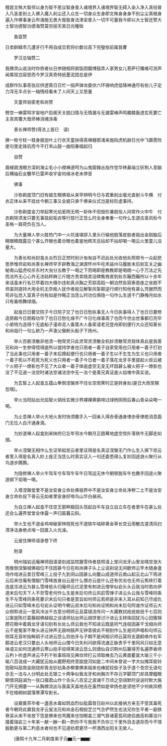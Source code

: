 <!-- { "loadSidebar": true } -->
稽首文殊大智师以身为智不思议智身普入诸境界入诸境界智无碍入染入净入真俗普入凡圣差别土入佛入魔入刹尘还入众生一切身众生身即文殊身身身不别尘尘真根身遍入作佛事身云布涌施无畏大哉智身法津梁普入一切不可量我今即以大士智还赞大士智功德智功德海赞莫穷丽天杲日光曈昽

　　鱼篮赞

日卖鲜鳞市几遭牙行不用自成交若将价数论高下完璧依前属我曹

　　罗汉总轴赞二

我佛灵山说法时你侬者伙日参随相将粥饭团圞博鼓弄人家男女儿菩萨行臻难可测声闻乘现岂容思而今罗汉真奇特纸墨泥团总是伊

成群作队事乖张应供逻斋日日忙一指声弹龙委伏六环锡响虎低降神通尽有些儿子定力浑无半点长一轴残经看未了人间天上又思量

　　天童师翁密老和尚赞

劈空一棒雷鸣宇宙地户启阍天关脱臼情与无情漏与无漏雷棒声鸣髑髅轰透玄死要亡主丧宾覆大哉师棒消魂涂毒

　　善长禅师赞(得法上首巳　请)

拂一枚兮杖一枝身披迦叶上行衣天童抉得真禅髓鄂渚来施陷虎机赫日光中飞霹雳险崖句里走珠玑而今不打禾山鼓一曲阳春唱起归

　　自赞

眉棱疏浅眼方深刹海尘毛小小襟禅道呵为山鬼窟棘丛指作觉华林鼻端立斫荆人垩脑后横抽石女簪早已雷声收宇宙何缘冰老未停音

　　佛事

　　沙弥剃度顶门旧有娘生眼佛祖从来罕辨明今日与君重剖出毫光直射斗牛横　付衣正体从来不挂丝今朝三事又全披只承千佛亲仪式岂是标形虚事持。

　　沙弥剃度金刀举起寒光焰爱网无明一斩休不但毁形兼脱俗人间常作火中牛　付衣剃除须发只要无事挂起垢衣等行慈行正恁么时全身奉重一句作么生道古圣风标今圣格一肩荷负在当人。

　　为大量禅人举火胜热门中一火坑谁堪拶入里头行输他脱落皮肤者锻出金刚脑后睛眼睛既露见个甚么开眼也着合眼也着鉴地辉天总拈却不拈却喝一喝云火里童儿没量大。

　　为善长和尚封龛炎炎烈日正焚时别计匆匆自不迟此处光收他处照顿令一众起悲思恭惟师岩和尚善长禅师早岁辟教海之渊源怀州牛吃禾益州马腹胀末后剖玄关之幽秘南山猛虎咬杀东村大虫分五教于一喝之下而喝即是教教即是喝朗一心于万法之先而法外无心心外无法贴秤麻三斤随方贵卖贱卖没碑觜唇皮到处东簸西簸所以十余年来话虽未行名已早着四大倏尔违和真点胸之芳踪高蹈一朝泊然告寂泰首座之坐脱不师虽则提持大用全机无奈痴人犹作者般见解掣风掣颠逆行顺行知他有甚么凭据然而苟非弘觉入室真子何有如是作略正当恁么时功位俱隐一句作么生道千门静掩月如水只有垂杨舞绿烟。

　　起龛日日要交院子今日院子交了也日日愁执事无人今日执事得人了也日日要修造房殿今日房殿功毕了也日日愁化缘不广今日化缘事周了也而今世出世事都已完毕小弟特为造得个无底船子谨命泥人备篙木人备桨请老兄登舟即刻便行大众还知善长和尚临行一句么欸乃一声渔父傲断头船子下扬州。

　　举火百骸溃散非他溃一物常灵只此灵常灵溃散全机妙溃散常灵觌体真此是我善兄和尚一生参得悟得底所以提持学者也只用者一着子自家受用也只用者一着子打初了当此事也只用者一着子末后撩起便行也只用者一着子生以不生生为生义也只用者一着子死以不死死为死义也只用者一着子今日者一着子落在龙牙手里提起火炬云被个火把子一燎影也不见了大众者一着子体逾虚空无变无坏因甚么被火把子一燎影也没了不见道一法空时诸法空诸法空中无一法个是善兄真证底火焰堆中真实说。

　　为玄智上人起龛五蕴山拳倒涅槃岸不住长空雨霁时正是转身处(是日大雨至期忽晴)。

　　举火当阳拈出光焰智火销烁玄微沙界裸裸黄鹂啼过绿杨阴雨后春山青朵朵喝一喝。

　　为止息禅人举火大地火发时快须撒手入一回亲入得赤骨通身律赤骨律绝消息面门无位人白汗通身滴。

　　为妙道禅人起龛别来陕府已忘年邗水今朝月正圆蓦地虚空惊扑落铁牛无脚走如烟。

　　举火涅槃无相作么生证举起炬云者里证得是名真证涅槃无门作么生入掷下炬云者里入得是名真入妙上座正当恁么时真实证入一句还委悉得么复妙回途游火聚行从鸟道步腾腾。

　　为隐修禅人举火牛驾车兮车驾牛车牛日驾运无休今朝顿脱车牛也撒手回途火聚游掷下炬喝一喝。

　　入塔涅槃堂里不是汝安身立命处佛祖界中不是汝安身立命处净秽二土不是汝安身立命处投下骨云无如者里安身好啼鸟山华白昼闲。

　　为自立禅人起龛不住空王那畔殿回头驾起白牛车自立自立车在者里牛在甚么处还会么遍界堂堂全体露一声归笛暮云斜。

　　举火生也不道金鸡啼破家林晓死也不道铁牛啮碎黄金草长空云雨散古道清风扫清净法身绝点埃一回直入火光澡。

　　云叟住禅师语录卷下终

　　附录

　　明州瑞岩远庵禅师因语录刻成监院奯雪侍者慈照请上堂问龙牙山里龙晴空澍大雨推倒涅槃城佛祖位不住因甚今日在和尚拂子头上尘说刹说无间歇师云竿木随身逢场作戏进云昔日雪峰三上投子九到洞山因甚么向鳌山成道师云南山起云北山下雨进云后来住庵有僧敲门雪峰放身出云是什么僧亦云是什么还有优劣也无师云焦砖打着连底冻进云为甚么雪峰低头归庵师云烂泥里有刺进云僧举似岩头头云我当时若向伊道末后句天下人不奈雪老何作么生是末后句师云风前雪弹子进云头云我与雪峰同条生不与雪峰同条死要识末后句只者是意旨如何师云若把是非来入耳从前知己尽成仇进云只如雪峰末后句岩头证明今朝云叔末后句和尚证明和尚末后句阿谁作证师云大众侧聆进云一堂风冷淡千古意分明师云且莫错流传问一大藏教拭疮疣故纸千七百则公案是陈烂葛藤超佛越祖之谈请师拈出师云胡饼里讨汁进云玉转珠回犹污心田簇锦攒花眼中着屑龙牙语句别有长处么师云我也不知进云既是同气连枝因甚干戈相向师云不是冤家不聚头进云钟声无鼓响鼓声无钟音彼此不相到作么生是同声唱和句师云侧耳无音听抬眸鹞子过进云恁么则伯牙与子期不是闲相识师云莫将支遁鹤唤作右军鹅进云老汉只要出人头地师云山僧今日失利问欲得流通正脉贵乎千里同风只如无意味语又如何流通师云寒山拍手拾得笑进云恁么则谪仙自识荆州后赢得芳名遍界香师云杓卜听虚声进云不朽千秋事班班见典坟师打云领取棒去乃云黄面瞿昙大喻三千小喻八百说成一大藏犹云始从鹿野苑终至跋提河如是二中间未曾说一字大似掩耳偷铃抱赃叫屈周金刚烧却青龙钞拈条赤楖栗佛来祖来也棒犹较些子及乎道个吾宗无语句亦无一法与人分明此处无银三十两争似我龙牙和尚胸次不存元字脚顶门却具摩醯眼聊借洞庭湖为一张口掇君山作个舌头八百圼之波澜千万顷之空阔默时说说时默大施门开无拥塞一一从胸襟流出与我盖天盖地去在虽然如是举扬也是谤他不少何故凤栖不在梧桐树碧落寒潭写影长。

　　设奠奠茶毕者一盏恶水毒如鸩血烈似砒霜昔日赵州以此接纳方来无不受其毒死者今朝将此奠我龙牙云叟法兄和尚金石相投芝兰气合俨然生也法兄你生平者一副铁脊梁从来不肯放下恁是佛来也骂魔来也怕眼盖三湘气吞诸夏孤风绝侣曲高和寡没兴撞着瑞岩三十年来一献一酬一斟一酌你不亏我我不负你三千里外目击道存而今不惜殷勤更与第二杓恶水者何也不见道劝君更尽一杯酒西出阳关无故人。

　　(康熙十九年二月剃度弟子元▆元一▆▆)

